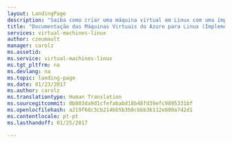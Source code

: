 ```yaml
---
layout: LandingPage
description: "Saiba como criar uma máquina virtual em Linux com uma implementação clássica."
title: "Documentação das Máquinas Virtuais do Azure para Linux (Implementação Clássica) | Microsoft Docs"
services: virtual-machines-linux
author: czeumault
manager: carolz
ms.assetid: 
ms.service: virtual-machines-linux
ms.tgt_pltfrm: na
ms.devlang: na
ms.topic: landing-page
ms.date: 01/23/2017
ms.author: carolz
ms.translationtype: Human Translation
ms.sourcegitcommit: 0b803da9d1cfefababd18b48fd39efc9895331bf
ms.openlocfilehash: a219f68c3cb214bb5b3b8cbbb36112e880a7d2d1
ms.contentlocale: pt-pt
ms.lasthandoff: 01/25/2017

---
```



